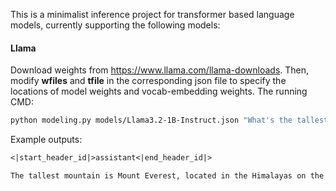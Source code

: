 This is a minimalist inference project for transformer based language models, currently supporting the following models:

#### Llama

Download weights from https://www.llama.com/llama-downloads. Then, modify **wfiles** and **tfile** in the corresponding json file to specify the locations of model weights and vocab-embedding weights. The running CMD:

```bash
python modeling.py models/Llama3.2-1B-Instruct.json "What's the tallest mountain?"

```

Example outputs:

```txt
<|start_header_id|>assistant<|end_header_id|>

The tallest mountain is Mount Everest, located in the Himalayas on the border between Nepal and Tibet, China. It stands at an impressive 8,848 meters (29,029 feet) above sea level.
```

